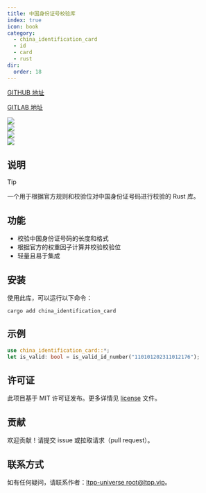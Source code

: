 ```yaml
---
title: 中国身份证号校验库
index: true
icon: book
category:
  - china_identification_card
  - id
  - card
  - rust
dir:
  order: 18
---
```


[GITHUB 地址](https://github.com/ltpp-universe/china_identification_card)

[GITLAB 地址](https://jihulab.com/ltpp-universe/china_identification_card)

<Share colorful />
<Catalog />

[![](https://img.shields.io/crates/v/china_identification_card.svg)](https://crates.io/crates/china_identification_card)<br>
[![](https://docs.rs/china_identification_card/badge.svg)](https://docs.rs/china_identification_card)<br>
[![](https://img.shields.io/crates/l/china_identification_card.svg)](./license)<br>
[![](https://github.com/ltpp-universe/china_identification_card/workflows/Rust/badge.svg)](https://github.com/ltpp-universe/china_identification_card/actions?query=workflow:Rust)

## 说明

> [!tip]
> 一个用于根据官方规则和校验位对中国身份证号码进行校验的 Rust 库。

## 功能

- 校验中国身份证号码的长度和格式
- 根据官方的权重因子计算并校验校验位
- 轻量且易于集成

## 安装

使用此库，可以运行以下命令：

```shell
cargo add china_identification_card
```

## 示例

```rust
use china_identification_card::*;
let is_valid: bool = is_valid_id_number("110101202311012176");
```

## 许可证

此项目基于 MIT 许可证发布。更多详情见 [license](license) 文件。

## 贡献

欢迎贡献！请提交 issue 或拉取请求（pull request）。

## 联系方式

如有任何疑问，请联系作者：[ltpp-universe <root@ltpp.vip>](mailto:root@ltpp.vip)。

<Bottom />
